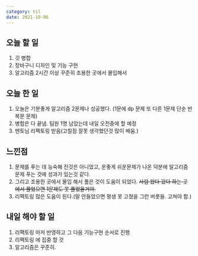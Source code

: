 ```yaml
---
category: til
date: 2021-10-06
---
```


## 오늘 할 일

1. 깃 병합
2. 장바구니 디자인 및 기능 구현
3. 알고리즘 2시간 이상 꾸준히 조용한 곳에서 몰입해서

## 오늘 한 일

1. 오늘은 기분좋게 알고리즘 2문제나 성공했다. (1문에 dp 문제 또 다른 1문제 단순 반복문 문제)
2. 병합은 다 끝냄. 팀원 1명 남았는데 내일 오전중에 할 예정
3. 멘토님 리팩토링 받음(고칠점 잘못 생각했던것 많이 배움.)

## 느낀점

1. 문제를 푸는 데 능숙해 진것은 아니었고, 운좋게 쉬운문제가 나온 덕분에 알고리즘 문제 푸는 것에 성과가 있는것 같다.
2. 그리고 조용한 곳에서 몰입 해서 풀은 것이 도움이 되었다. ~~사람 왔다 갔다 하는 곳에서 풀었으면 1문제도 못 풀었을거야.~~
3. 리팩토링 많은 도움이 된다.(말 안들었으면 평생 못 고쳤을 그런 버릇들. 고쳐야 함.)

## 내일 해야 할 일

1. 리팩토링 마저 반영하고 그 다음 기능구현 순서로 진행
2. 리팩토링 에 집중 할 것
3. 알고리즘은 꾸준히.
